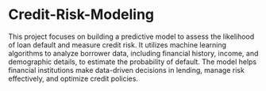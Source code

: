 # Credit-Risk-Modeling
This project focuses on building a predictive model to assess the likelihood of loan default and measure credit risk. It utilizes machine learning algorithms to analyze borrower data, including financial history, income, and demographic details, to estimate the probability of default. The model helps financial institutions make data-driven decisions in lending, manage risk effectively, and optimize credit policies.
